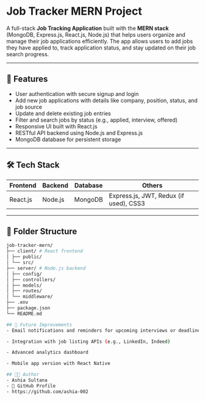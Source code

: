 # Job Tracker MERN Project

A full-stack **Job Tracking Application** built with the **MERN stack** (MongoDB, Express.js, React.js, Node.js) that helps users organize and manage their job applications efficiently. The app allows users to add jobs they have applied to, track application status, and stay updated on their job search progress.

---

## 🚀 Features

- User authentication with secure signup and login
- Add new job applications with details like company, position, status, and job source
- Update and delete existing job entries
- Filter and search jobs by status (e.g., applied, interview, offered)
- Responsive UI built with React.js
- RESTful API backend using Node.js and Express.js
- MongoDB database for persistent storage

---

## 🛠️ Tech Stack

| Frontend  | Backend | Database | Others           |
|-----------|---------|----------|------------------|
| React.js  | Node.js | MongoDB  | Express.js, JWT, Redux (if used), CSS3 |

---

## 📁 Folder Structure
```bash
job-tracker-mern/
├── client/ # React frontend
│ ├── public/
│ └── src/
├── server/ # Node.js backend
│ ├── config/
│ ├── controllers/
│ ├── models/
│ ├── routes/
│ └── middleware/
├── .env
├── package.json
└── README.md

## 🧪 Future Improvements
- Email notifications and reminders for upcoming interviews or deadlines

- Integration with job listing APIs (e.g., LinkedIn, Indeed)

- Advanced analytics dashboard

- Mobile app version with React Native

## 🧑‍💻 Author
- Ashia Sultana
- 📍 GitHub Profile
- https://github.com/ashia-002